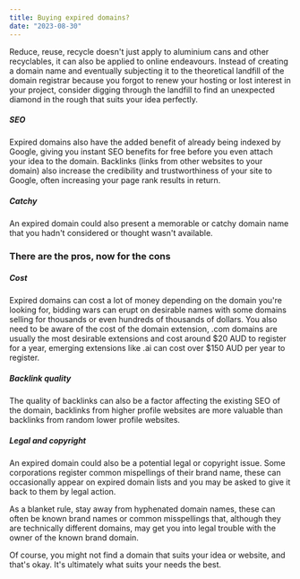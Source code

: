```yaml
---
title: Buying expired domains?
date: "2023-08-30"
---
```


Reduce, reuse, recycle doesn't just apply to aluminium cans and other recyclables, it can also be applied to online endeavours. Instead of creating a domain name and eventually subjecting it to the theoretical landfill of the domain registrar because you forgot to renew your hosting or lost interest in your project, consider digging through the landfill to find an unexpected diamond in the rough that suits your idea perfectly.

##### SEO

Expired domains also have the added benefit of already being indexed by Google, giving you instant SEO benefits for free before you even attach your idea to the domain. Backlinks (links from other websites to your domain) also increase the credibility and trustworthiness of your site to Google, often increasing your page rank results in return.

##### Catchy

An expired domain could also present a memorable or catchy domain name that you hadn't considered or thought wasn't available.

### There are the pros, now for the cons

##### Cost

Expired domains can cost a lot of money depending on the domain you're looking for, bidding wars can erupt on desirable names with some domains selling for thousands or even hundreds of thousands of dollars. You also need to be aware of the cost of the domain extension, .com domains are usually the most desirable extensions and cost around $20 AUD to register for a year, emerging extensions like .ai can cost over $150 AUD per year to register.

##### Backlink quality

The quality of backlinks can also be a factor affecting the existing SEO of the domain, backlinks from higher profile websites are more valuable than backlinks from random lower profile websites.

##### Legal and copyright

An expired domain could also be a potential legal or copyright issue. Some corporations register common mispellings of their brand name, these can occasionally appear on expired domain lists and you may be asked to give it back to them by legal action.

As a blanket rule, stay away from hyphenated domain names, these can often be known brand names or common misspellings that, although they are technically different domains, may get you into legal trouble with the owner of the known brand domain.

Of course, you might not find a domain that suits your idea or website, and that's okay. It's ultimately what suits your needs the best.
